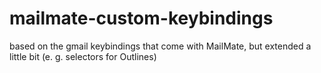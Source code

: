 # mailmate-custom-keybindings
based on the gmail keybindings that come with MailMate, but extended a little bit (e. g. selectors for Outlines)

